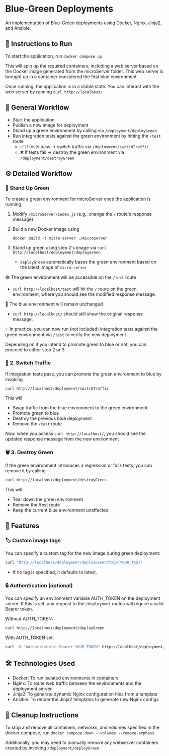 # Blue-Green Deployments

An implementation of Blue-Green deployments using Docker, Nginx, Jinja2, and Ansible.

## 🚀 Instructions to Run

To start the application, run `docker compose up`

This will spin up the required containers, including a web server based on the Docker image generated from the microServer folder. This web server is brought up in a container considered the first blue environment.

Once running, the application is in a stable state. You can interact with the web server by running `curl http://localhost/`

## 🔁 General Workflow

- Start the application
- Publish a new image for deployment
- Stand up a green environment by calling via `/deployment/deployGreen`
- Run integration tests against the green environment by hitting the `/test` route
  - ✅ If tests pass → switch traffic via `/deployment/switchTraffic`
  - ❌ If tests fail → destroy the green environment via `/deployment/destroyGreen`

## ⚙️ Detailed Workflow

### 🌱 Stand Up Green

To create a green environment for microServer once the application is running

1. Modify `/microServer/index.js` (e.g., change the `/` route's response message)

2. Build a new Docker image using

   `docker build -t micro-server ./microServer`

3. Stand up green using step 2's image via `curl http://localhost/deployment/deployGreen`
   - `deployGreen` automatically bases the green environment based on the latest image of `micro-server`

🟢 The green environment will be accessible on the `/test` route

- `curl http://localhost/test` will hit the `/` route on the green environment, where you should see the modified response message.

🔵 The blue environment will remain unchanged

- `curl http://localhost/`
  should still show the original response message.

💡 In practice, you can now run (not included) integration tests against the green environment via `/test` to verify the new deployment

Depending on if you intend to promote green to blue or not, you can proceed to either step 2 or 3

### 🔀 2. Switch Traffic

If integration tests pass, you can promote the green environment to blue by invoking

```bash
curl http://localhost/deployment/switchTraffic
```

This will

- Swap traffic from the blue environment to the green environment
- Promote green to blue
- Destroy the previous blue deployment
- Remove the `/test` route

Now, when you access `curl http://localhost/`, you should see the updated response message from the new environment

### 🗑️ 3. Destroy Green

If the green environment introduces a regression or fails tests, you can remove it by calling

```bash
curl http://localhost/deployment/destroyGreen
```

This will

- Tear down the green environment
- Remove the /test route
- Keep the current blue environment unaffected

## 🔧 Features

### 🏷️ Custom image tags

You can specify a custom tag for the new image during green deployment:

```bash
curl "http://localhost/deployment/deployGreen?tag={YOUR_TAG}"
```

- If no tag is specified, it defaults to latest.

### 🔒 Authentication (optional)

You can specify an environment variable AUTH_TOKEN on the deployment server.
If this is set, any request to the `/deployment` routes will require a valid Bearer token.

Without AUTH_TOKEN:

```bash
curl http://localhost/deployment/deployGreen
```

With AUTH_TOKEN set:

```bash
curl -H "Authorization: Bearer YOUR_TOKEN" http://localhost/deployment/deployGreen
```

## 🛠️ Technologies Used

- Docker: To run isolated environments in containers
- Nginx: To route web traffic between the environments and the deployment server
- Jinja2: To generate dynamic Nginx configuration files from a template
- Ansible: To render the Jinja2 templates to generate new Nginx configs

## 🧹 Cleanup Instructions

To stop and remove all containers, networks, and volumes specified in the docker compose, run
`docker compose down --volumes --remove-orphans`

Additionally, you may need to manually remove any webserver containers created by invoking `/deployment/deployGreen`
